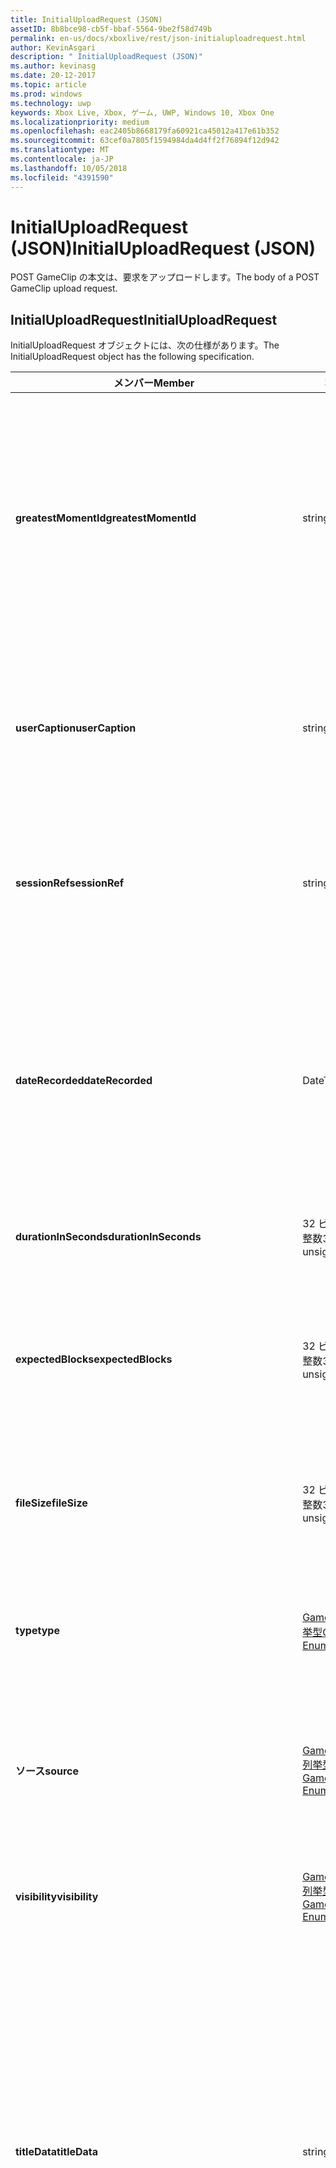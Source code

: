 ```yaml
---
title: InitialUploadRequest (JSON)
assetID: 8b8bce98-cb5f-bbaf-5564-9be2f58d749b
permalink: en-us/docs/xboxlive/rest/json-initialuploadrequest.html
author: KevinAsgari
description: " InitialUploadRequest (JSON)"
ms.author: kevinasg
ms.date: 20-12-2017
ms.topic: article
ms.prod: windows
ms.technology: uwp
keywords: Xbox Live, Xbox, ゲーム, UWP, Windows 10, Xbox One
ms.localizationpriority: medium
ms.openlocfilehash: eac2405b8668179fa60921ca45012a417e61b352
ms.sourcegitcommit: 63cef0a7805f1594984da4d4ff2f76894f12d942
ms.translationtype: MT
ms.contentlocale: ja-JP
ms.lasthandoff: 10/05/2018
ms.locfileid: "4391590"
---
```

# <a name="initialuploadrequest-json"></a><span data-ttu-id="d4e7f-104">InitialUploadRequest (JSON)</span><span class="sxs-lookup"><span data-stu-id="d4e7f-104">InitialUploadRequest (JSON)</span></span>
<span data-ttu-id="d4e7f-105">POST GameClip の本文は、要求をアップロードします。</span><span class="sxs-lookup"><span data-stu-id="d4e7f-105">The body of a POST GameClip upload request.</span></span> 
<a id="ID4EN"></a>

 
## <a name="initialuploadrequest"></a><span data-ttu-id="d4e7f-106">InitialUploadRequest</span><span class="sxs-lookup"><span data-stu-id="d4e7f-106">InitialUploadRequest</span></span>
 
<span data-ttu-id="d4e7f-107">InitialUploadRequest オブジェクトには、次の仕様があります。</span><span class="sxs-lookup"><span data-stu-id="d4e7f-107">The InitialUploadRequest object has the following specification.</span></span>
 
| <span data-ttu-id="d4e7f-108">メンバー</span><span class="sxs-lookup"><span data-stu-id="d4e7f-108">Member</span></span>| <span data-ttu-id="d4e7f-109">種類</span><span class="sxs-lookup"><span data-stu-id="d4e7f-109">Type</span></span>| <span data-ttu-id="d4e7f-110">説明</span><span class="sxs-lookup"><span data-stu-id="d4e7f-110">Description</span></span>| 
| --- | --- | --- | 
| <b><span data-ttu-id="d4e7f-111">greatestMomentId</span><span class="sxs-lookup"><span data-stu-id="d4e7f-111">greatestMomentId</span></span></b>| <span data-ttu-id="d4e7f-112">string</span><span class="sxs-lookup"><span data-stu-id="d4e7f-112">string</span></span>| <span data-ttu-id="d4e7f-113">クリップの名として使用するテキストの文字列 ID。</span><span class="sxs-lookup"><span data-stu-id="d4e7f-113">The string ID for the text to use as the name for the clip.</span></span> <span data-ttu-id="d4e7f-114">これの管理し、タイトルの開発者によってタイトルの構成ファイルでローカライズされます。</span><span class="sxs-lookup"><span data-stu-id="d4e7f-114">This is managed and localized in the config file for the title by the developer of the title.</span></span>| 
| <b><span data-ttu-id="d4e7f-115">userCaption</span><span class="sxs-lookup"><span data-stu-id="d4e7f-115">userCaption</span></span></b>| <span data-ttu-id="d4e7f-116">string</span><span class="sxs-lookup"><span data-stu-id="d4e7f-116">string</span></span>| <span data-ttu-id="d4e7f-117">省略可能。</span><span class="sxs-lookup"><span data-stu-id="d4e7f-117">Optional.</span></span> <span data-ttu-id="d4e7f-118">ユーザー入力の代替名最大 250 文字の最大長のゲーム クリップされます。</span><span class="sxs-lookup"><span data-stu-id="d4e7f-118">Alternate user-entered name for game clip up to a maximum length of 250 characters.</span></span>| 
| <b><span data-ttu-id="d4e7f-119">sessionRef</span><span class="sxs-lookup"><span data-stu-id="d4e7f-119">sessionRef</span></span></b>| <span data-ttu-id="d4e7f-120">string</span><span class="sxs-lookup"><span data-stu-id="d4e7f-120">string</span></span>| <span data-ttu-id="d4e7f-121">省略可能。</span><span class="sxs-lookup"><span data-stu-id="d4e7f-121">Optional.</span></span> <span data-ttu-id="d4e7f-122">レコーディングの実行中になるゲーム セッションの参照です。</span><span class="sxs-lookup"><span data-stu-id="d4e7f-122">Game session reference during which the recording was done.</span></span>| 
| <b><span data-ttu-id="d4e7f-123">dateRecorded</span><span class="sxs-lookup"><span data-stu-id="d4e7f-123">dateRecorded</span></span></b>| <span data-ttu-id="d4e7f-124">DateTime</span><span class="sxs-lookup"><span data-stu-id="d4e7f-124">DateTime</span></span>| <span data-ttu-id="d4e7f-125">UTC で、レコーディングを開始した時刻。</span><span class="sxs-lookup"><span data-stu-id="d4e7f-125">The time the recording was started, in UTC.</span></span> <span data-ttu-id="d4e7f-126">ISO 8601 形式での文字列としてマーシャ リング (詳細については、<a href="http://www.w3.org/TR/NOTE-datetime">日付と時刻の形式</a>を参照) の書式を設定します。</span><span class="sxs-lookup"><span data-stu-id="d4e7f-126">Marshalled as a string in ISO 8601 format (see <a href="http://www.w3.org/TR/NOTE-datetime">Date and Time Formats</a> for more information).</span></span>| 
| <b><span data-ttu-id="d4e7f-127">durationInSeconds</span><span class="sxs-lookup"><span data-stu-id="d4e7f-127">durationInSeconds</span></span></b>| <span data-ttu-id="d4e7f-128">32 ビット符号なし整数</span><span class="sxs-lookup"><span data-stu-id="d4e7f-128">32-bit unsigned integer</span></span>| <span data-ttu-id="d4e7f-129">秒単位でのクリップの長さ。</span><span class="sxs-lookup"><span data-stu-id="d4e7f-129">The length of the clip in seconds.</span></span>| 
| <b><span data-ttu-id="d4e7f-130">expectedBlocks</span><span class="sxs-lookup"><span data-stu-id="d4e7f-130">expectedBlocks</span></span></b>| <span data-ttu-id="d4e7f-131">32 ビット符号なし整数</span><span class="sxs-lookup"><span data-stu-id="d4e7f-131">32-bit unsigned integer</span></span>| <span data-ttu-id="d4e7f-132">省略可能。</span><span class="sxs-lookup"><span data-stu-id="d4e7f-132">Optional.</span></span> <span data-ttu-id="d4e7f-133">ファイルを分類するブロックの数。</span><span class="sxs-lookup"><span data-stu-id="d4e7f-133">Number of blocks into which file will be divided.</span></span> <span data-ttu-id="d4e7f-134">ファイルは 1 つの要求で送信される場合を省略します。</span><span class="sxs-lookup"><span data-stu-id="d4e7f-134">Omit if file will be transmitted in a single request.</span></span>| 
| <b><span data-ttu-id="d4e7f-135">fileSize</span><span class="sxs-lookup"><span data-stu-id="d4e7f-135">fileSize</span></span></b>| <span data-ttu-id="d4e7f-136">32 ビット符号なし整数</span><span class="sxs-lookup"><span data-stu-id="d4e7f-136">32-bit unsigned integer</span></span>| <span data-ttu-id="d4e7f-137">ファイル サイズのアップロードされるビデオのバイト数。</span><span class="sxs-lookup"><span data-stu-id="d4e7f-137">File size in bytes of the video that will be uploaded.</span></span>| 
| <b><span data-ttu-id="d4e7f-138">type</span><span class="sxs-lookup"><span data-stu-id="d4e7f-138">type</span></span></b>| [<span data-ttu-id="d4e7f-139">GameClipType 列挙型</span><span class="sxs-lookup"><span data-stu-id="d4e7f-139">GameClipType Enumeration</span></span>](../enums/gvr-enum-gamecliptypes.md)| <span data-ttu-id="d4e7f-140">コンマ区切りで列挙型の文字列値としてマーシャ リング、クリップの種類です。</span><span class="sxs-lookup"><span data-stu-id="d4e7f-140">The type of clip, marshaled as a string value of the enumeration that is comma-delimited.</span></span>| 
| <b><span data-ttu-id="d4e7f-141">ソース</span><span class="sxs-lookup"><span data-stu-id="d4e7f-141">source</span></span></b>| [<span data-ttu-id="d4e7f-142">GameClipSource 列挙型</span><span class="sxs-lookup"><span data-stu-id="d4e7f-142">GameClipSource Enumeration</span></span>](../enums/gvr-enum-gameclipsource.md)| <span data-ttu-id="d4e7f-143">クリップの元の指定、列挙体の文字列値としてマーシャ リングします。</span><span class="sxs-lookup"><span data-stu-id="d4e7f-143">Specifies how the clip was sourced, marshaled as a string value of the enumeration.</span></span>| 
| <b><span data-ttu-id="d4e7f-144">visibility</span><span class="sxs-lookup"><span data-stu-id="d4e7f-144">visibility</span></span></b>| [<span data-ttu-id="d4e7f-145">GameClipVisibility 列挙型</span><span class="sxs-lookup"><span data-stu-id="d4e7f-145">GameClipVisibility Enumeration</span></span>](../enums/gvr-enum-gameclipvisibility.md)| <span data-ttu-id="d4e7f-146">システムでの公開後に、ゲーム クリップの可視性を指定します。</span><span class="sxs-lookup"><span data-stu-id="d4e7f-146">Specifies the visibility of the game clip once it is published in the system.</span></span>| 
| <b><span data-ttu-id="d4e7f-147">titleData</span><span class="sxs-lookup"><span data-stu-id="d4e7f-147">titleData</span></span></b>| <span data-ttu-id="d4e7f-148">string</span><span class="sxs-lookup"><span data-stu-id="d4e7f-148">string</span></span>| <span data-ttu-id="d4e7f-149">省略可能。</span><span class="sxs-lookup"><span data-stu-id="d4e7f-149">Optional.</span></span> <span data-ttu-id="d4e7f-150">このクリップに関連付けられているタイトル固有のプロパティのプロパティ バッグです。</span><span class="sxs-lookup"><span data-stu-id="d4e7f-150">Property bag for title-specific properties associated with this clip.</span></span> <span data-ttu-id="d4e7f-151">格納され、として返された-です。</span><span class="sxs-lookup"><span data-stu-id="d4e7f-151">Stored and returned as-is.</span></span> <span data-ttu-id="d4e7f-152">タイトル デベロッパーは、クリップに関するメタデータを保持するため、このフィールドを使用できます。</span><span class="sxs-lookup"><span data-stu-id="d4e7f-152">Title developers can use this field to persist their own metadata about a clip.</span></span>| 
| <b><span data-ttu-id="d4e7f-153">titleData</span><span class="sxs-lookup"><span data-stu-id="d4e7f-153">titleData</span></span></b>| <span data-ttu-id="d4e7f-154">string</span><span class="sxs-lookup"><span data-stu-id="d4e7f-154">string</span></span>| <span data-ttu-id="d4e7f-155">省略可能。</span><span class="sxs-lookup"><span data-stu-id="d4e7f-155">Optional.</span></span> <span data-ttu-id="d4e7f-156">このクリップに関連付けられているコンソールに固有のプロパティのプロパティ バッグです。</span><span class="sxs-lookup"><span data-stu-id="d4e7f-156">Property bag for console-specific properties associated with this clip.</span></span> <span data-ttu-id="d4e7f-157">格納され、として返された-です。</span><span class="sxs-lookup"><span data-stu-id="d4e7f-157">Stored and returned as-is.</span></span> <span data-ttu-id="d4e7f-158">本体のプラットフォームでは、クリップに関するメタデータを保持するため、このフィールドを使用できます。</span><span class="sxs-lookup"><span data-stu-id="d4e7f-158">Console Platform can use this field to persist their own metadata about a clip.</span></span>| 
| <b><span data-ttu-id="d4e7f-159">systemProperties</span><span class="sxs-lookup"><span data-stu-id="d4e7f-159">systemProperties</span></span></b>| <span data-ttu-id="d4e7f-160">string</span><span class="sxs-lookup"><span data-stu-id="d4e7f-160">string</span></span>| <span data-ttu-id="d4e7f-161">省略可能。</span><span class="sxs-lookup"><span data-stu-id="d4e7f-161">Optional.</span></span> <span data-ttu-id="d4e7f-162">このクリップに関連付けられているコンソールに固有のプロパティのプロパティ バッグです。</span><span class="sxs-lookup"><span data-stu-id="d4e7f-162">Property bag for console-specific properties associated with this clip.</span></span> <span data-ttu-id="d4e7f-163">格納され、として返されます。</span><span class="sxs-lookup"><span data-stu-id="d4e7f-163">Stored and returned as is.</span></span> <span data-ttu-id="d4e7f-164">本体のプラットフォームでは、クリップに関するメタデータを保持するため、このフィールドを使用できます。</span><span class="sxs-lookup"><span data-stu-id="d4e7f-164">Console Platform can use this field to persist their own metadata about a clip.</span></span>| 
| <b><span data-ttu-id="d4e7f-165">usersInSession</span><span class="sxs-lookup"><span data-stu-id="d4e7f-165">usersInSession</span></span></b>| <span data-ttu-id="d4e7f-166">文字列の配列</span><span class="sxs-lookup"><span data-stu-id="d4e7f-166">array of string</span></span>| <span data-ttu-id="d4e7f-167">省略可能。</span><span class="sxs-lookup"><span data-stu-id="d4e7f-167">Optional.</span></span> <span data-ttu-id="d4e7f-168">現在のセッションでユーザーの一覧。</span><span class="sxs-lookup"><span data-stu-id="d4e7f-168">A list of the users in the current session.</span></span>| 
| <b><span data-ttu-id="d4e7f-169">thumbnailSource</span><span class="sxs-lookup"><span data-stu-id="d4e7f-169">thumbnailSource</span></span></b>| [<span data-ttu-id="d4e7f-170">ThumbnailSource 列挙型</span><span class="sxs-lookup"><span data-stu-id="d4e7f-170">ThumbnailSource Enumeration</span></span>](../enums/gvr-enum-thumbnailsource.md)| <span data-ttu-id="d4e7f-171">省略可能。</span><span class="sxs-lookup"><span data-stu-id="d4e7f-171">Optional.</span></span> <span data-ttu-id="d4e7f-172">サムネイルのソースです。</span><span class="sxs-lookup"><span data-stu-id="d4e7f-172">The source of the thumbnail.</span></span>| 
| <b><span data-ttu-id="d4e7f-173">thumbnailOffsetMillseconds</span><span class="sxs-lookup"><span data-stu-id="d4e7f-173">thumbnailOffsetMillseconds</span></span></b>| <span data-ttu-id="d4e7f-174">32 ビット符号付き整数</span><span class="sxs-lookup"><span data-stu-id="d4e7f-174">32-bit signed integer</span></span>| <span data-ttu-id="d4e7f-175">生成されたオフセットのサムネイルを (ミリ秒単位) のオフセットを指定します。</span><span class="sxs-lookup"><span data-stu-id="d4e7f-175">Specifies the offset (in milliseconds) for offset generated thumbnails.</span></span> <span data-ttu-id="d4e7f-176"><b>ThumbnailSource</b>をオフセットを設定するときに指定だけです。</span><span class="sxs-lookup"><span data-stu-id="d4e7f-176">Only specified when <b>thumbnailSource</b> is set to Offset.</span></span>| 
| <b><span data-ttu-id="d4e7f-177">savedByUser</span><span class="sxs-lookup"><span data-stu-id="d4e7f-177">savedByUser</span></span></b>| <span data-ttu-id="d4e7f-178">ブール値</span><span class="sxs-lookup"><span data-stu-id="d4e7f-178">Boolean value</span></span>| <span data-ttu-id="d4e7f-179">省略可能。</span><span class="sxs-lookup"><span data-stu-id="d4e7f-179">Optional.</span></span> <span data-ttu-id="d4e7f-180">FIFO 記憶域ではなく、ユーザーのクォータに保存するクリップを設定します。</span><span class="sxs-lookup"><span data-stu-id="d4e7f-180">Sets the clip to be saved to the user's quota instead of FIFO storage.</span></span> <span data-ttu-id="d4e7f-181">既定値は false です。</span><span class="sxs-lookup"><span data-stu-id="d4e7f-181">Defaults to false.</span></span>| 
  
<a id="ID4ERH"></a>

 
## <a name="sample-json-syntax"></a><span data-ttu-id="d4e7f-182">JSON 構文の例</span><span class="sxs-lookup"><span data-stu-id="d4e7f-182">Sample JSON syntax</span></span>
 

```json
{
   "greatestMomentId": "123abc",
   "userCaption": "OMG Look at this!",
   "sessionRef": "4587552a-a5ad-4c4c-a787-5bc5af70e4c9",
   "dateRecorded": "2012-12-23T11:08:08Z",
   "durationInSeconds": 27,
   "expectedBlocks": 7,
   "fileSize": 1234567,
   "type": "MagicMoment, Achievement",
   "source": "Console",
   "visibility": "Default",
   "titleData": "{ 'Boss': 'The Invincible' }",
   "systemProperties": "{ 'Id': '123456', 'Location': 'C:\\videos\\123456.mp4' }",
   "thumbnailSource": "Offset",
   "thumbnailOffsetMillseconds": 20000,
   "savedByUser": false
 }
    
```

  
<a id="ID4E1H"></a>

 
## <a name="see-also"></a><span data-ttu-id="d4e7f-183">関連項目</span><span class="sxs-lookup"><span data-stu-id="d4e7f-183">See also</span></span>
 
<a id="ID4E3H"></a>

 
##### <a name="parent"></a><span data-ttu-id="d4e7f-184">Parent</span><span class="sxs-lookup"><span data-stu-id="d4e7f-184">Parent</span></span> 

[<span data-ttu-id="d4e7f-185">JavaScript Object Notation (JSON) オブジェクト リファレンス</span><span class="sxs-lookup"><span data-stu-id="d4e7f-185">JavaScript Object Notation (JSON) Object Reference</span></span>](atoc-xboxlivews-reference-json.md)

   